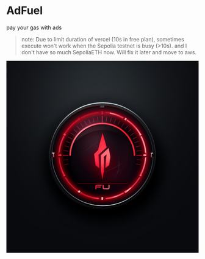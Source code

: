 # AdFuel

pay your gas with ads

> note: Due to limit duration of vercel (10s in free plan), sometimes execute won't work when the Sepolia testnet is busy (>10s). and I don't have so much SepoliaETH now. Will fix it later and move to aws.

![Logo](docs/logo.png)
